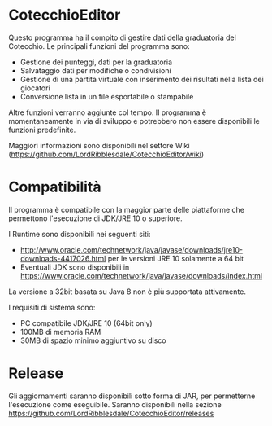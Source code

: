 # CotecchioEditor

Questo programma ha il compito di gestire dati della graduatoria del Cotecchio.
Le principali funzioni del programma sono:
- Gestione dei punteggi, dati per la graduatoria
- Salvataggio dati per modifiche o condivisioni
- Gestione di una partita virtuale con inserimento dei risultati nella lista dei giocatori
- Conversione lista in un file esportabile o stampabile

Altre funzioni verranno aggiunte col tempo. Il programma è momentaneamente in via di sviluppo e potrebbero non essere disponibili le funzioni predefinite.

Maggiori informazioni sono disponibili nel settore Wiki (https://github.com/LordRibblesdale/CotecchioEditor/wiki)

# Compatibilità

Il programma è compatibile con la maggior parte delle piattaforme che permettono l'esecuzione di JDK/JRE 10 o superiore.

I Runtime sono disponibili nei seguenti siti:
- http://www.oracle.com/technetwork/java/javase/downloads/jre10-downloads-4417026.html per le versioni JRE 10 solamente a 64 bit
- Eventuali JDK sono disponibili in https://www.oracle.com/technetwork/java/javase/downloads/index.html

La versione a 32bit basata su Java 8 non è più supportata attivamente.

I requisiti di sistema sono:
- PC compatibile JDK/JRE 10 (64bit only)
- 100MB di memoria RAM
- 30MB di spazio minimo aggiuntivo su disco

# Release

Gli aggiornamenti saranno disponibili sotto forma di JAR, per permetterne l'esecuzione come eseguibile. Saranno disponibili nella sezione https://github.com/LordRibblesdale/CotecchioEditor/releases
